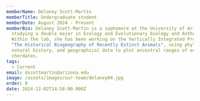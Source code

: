 ```yaml
---
memberName: Delaney Scott-Martin
memberTitle: Undergraduate student
memberDate: August 2024 - Present
memberBio: Delaney Scott-Martin is a sophomore at the University of Arizona,
  studying a double major in Ecology and Evolutionary biology and Anthropology.
  Within the lab, she has been working on the Vertically Integrated Project,
  "The Historical Biogeography of Recently Extinct Animals", using phylogenetic,
  natural history, and geographical data to plot ancestral ranges of extinct
  chordates.
tags:
  - Current
email: dscottmartin@arizona.edu
image: /assets/images/our-team/delaney04.jpg
order: 9
date: 2024-12-02T14:58:00.000Z
---
```

